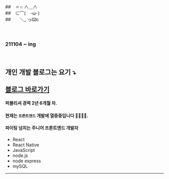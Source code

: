 

##　〃∩ ∧＿∧  
##　⊂⌒(　･ω･)  
##　　＼_ っ⌨️c  
  
<br/>

### 211104 ~ ing

<br/>

개인 개발 블로그는 요기 ⤵️  
<br/>
<a href="https://velog.io/@haerim95" target="_blank">블로그 바로가기</a>
---  

#### 퍼블리셔 경력 2년 6개월 차.  
#### 현재는 `프론트엔드` 개발에 열중중입니다 👩🏻‍💻🔥.
#### 파이팅 넘치는 주니어 프론트엔드 개발자

* React
* React Native
* JavaScript
* node.js
* node express
* mySQL

---

